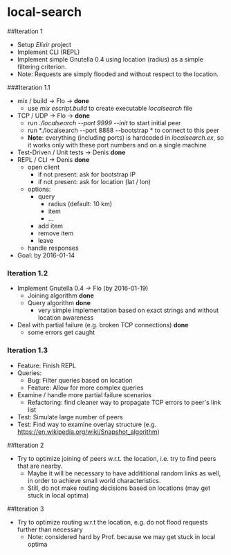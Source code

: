 # local-search

##Iteration 1

* Setup *Elixir* project
* Implement CLI (REPL)
* Implement simple Gnutella 0.4 using location (radius) as a simple filtering criterion.
* Note: Requests are simply flooded and without respect to the location.

###Iteration 1.1

* mix / build -> Flo -> **done** 
    * use *mix escript.build* to create executable *localsearch* file
* TCP / UDP -> Flo -> **done**
    * run *./localsearch --port 9999 --init* to start initial peer
    * run *./localsearch --port 8888 --bootstrap * to connect to this peer
    * **Note**: everything (including ports) is hardcoded in *localsearch.ex*, so it works only with these port numbers and on a single machine
* Test-Driven / Unit tests -> Denis **done**
* REPL / CLI -> Denis **done** 
    * open client
        * if not present: ask for bootstrap IP
        * if not present: ask for location (lat / lon) 
    * options: 
        * query
            - radius (default: 10 km)
            - item
            - ...
        * add item
        * remove item
        * leave
    * handle responses
* Goal: by 2016-01-14

### Iteration 1.2

* Implement Gnutella 0.4 -> Flo (by 2016-01-19)
    * Joining algorithm **done**
    * Query algorithm **done**
        * very simple implementation based on exact strings and without location awareness 
* Deal with partial failure (e.g. broken TCP connections) **done**
    * some errors get caught    

### Iteration 1.3

* Feature: Finish REPL
* Queries:
    * Bug: Filter queries based on location
    * Feature: Allow for more complex queries
* Examine / handle more partial failure scenarios
    * Refactoring: find cleaner way to propagate TCP errors to peer's link list
* Test: Simulate large number of peers
* Test: Find way to examine overlay structure (e.g. https://en.wikipedia.org/wiki/Snapshot_algorithm)

##Iteration 2

* Try to optimize joining of peers w.r.t. the location, i.e. try to find peers that are nearby.
    * Maybe it will be necessary to have addititional random links as well, in order to achieve small world characteristics.
    * Still, do not make routing decisions based on locations (may get stuck in local optima)

##Iteration 3
* Try to optimize routing w.r.t the location, e.g. do not flood requests further than necessary
    * Note: considered hard by Prof. because we may get stuck in local optima
